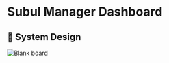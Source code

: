 # Subul Manager Dashboard



## 🎨 System Design

![Blank board](https://github.com/user-attachments/assets/e6899ad6-eb45-4da7-8502-131af70e350b)
